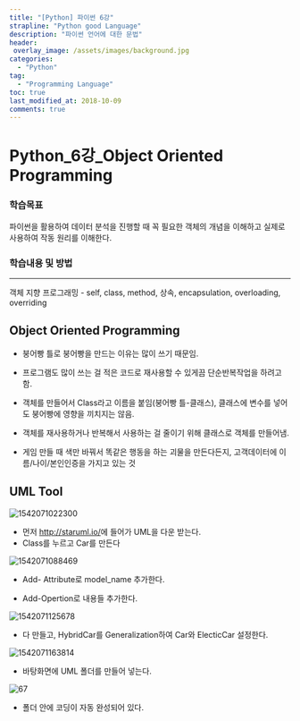 ```yaml
---
title: "[Python] 파이썬 6강"
strapline: "Python good Language"
description: "파이썬 언어에 대한 문법"
header:
 overlay_image: /assets/images/background.jpg
categories:
  - "Python"
tag:
  - "Programming Language"
toc: true
last_modified_at: 2018-10-09
comments: true
---
```






# Python_6강_Object Oriented Programming

### 학습목표

파이썬을 활용하여 데이터 분석을 진행할 때 꼭 필요한 객체의 개념을 이해하고 실제로 사용하여 작동 원리를 이해한다.



### 학습내용 및 방법

------

객체 지향 프로그래밍 - self, class, method, 상속, encapsulation, overloading, overriding



## Object Oriented Programming

- 붕어빵 틀로 붕어빵을 만드는 이유는 많이 쓰기 때문임.

- 프로그램도 많이 쓰는 걸 적은 코드로 재사용할 수 있게끔 단순반복작업을 하려고 함.

- 객체를 만들어서 Class라고 이름을 붙임(붕어빵 틀-클래스), 클래스에 변수를 넣어도 붕어빵에 영향을 끼치지는 않음.

- 객체를 재사용하거나 반복해서 사용하는 걸 줄이기 위해 클래스로 객체를 만들어냄.

- 게임 만들 때 색만 바꿔서 똑같은 행동을 하는 괴물을 만든다든지, 고객데이터에 이름/나이/본인인증을 가지고 있는 것





## UML Tool

![1542071022300](https://postfiles.pstatic.net/MjAxODExMTNfMjA5/MDAxNTQyMDg4OTA2MjY4.PGWXjRTEmBCGwRsiij6hQU7J1Ytw0co4msSZRdSI2s4g.01CiZnc40MWyQREcU_MoNzO1l7yc_X3TrK37EUVEI4og.JPEG.es0611/1542071022300.jpg?type=w9666)

- 먼저 <http://staruml.io/>에 들어가 UML을 다운 받는다.
- Class를 누르고 Car를 만든다



![1542071088469](https://postfiles.pstatic.net/MjAxODExMTNfMTky/MDAxNTQyMDg4OTA2NDAy.bZi-483DKaPR2M39kZYLwTcaOPHbT9EqK_7o_tQeurUg.o3pIevnjM03KaeE0qbKVSjudUiX3EgIhcx9Ajnkoap4g.JPEG.es0611/1542071088469.jpg?type=w966)

- Add- Attribute로 model_name 추가한다.

- Add-Opertion로 내용들 추가한다.



![1542071125678](https://postfiles.pstatic.net/MjAxODExMTNfMTIx/MDAxNTQyMDg4OTA2NjQx.nwP7PgXUJh5-gQ4EO5rrhTkTttgQSXBlCeRvrTrAufQg.7oxolQ3DSzd5n0CQcJ8qY46wOZ7D6TumSEZhJqYKKiQg.JPEG.es0611/1542071125678.jpg?type=w966)

- 다 만들고, HybridCar를 Generalization하여 Car와 ElecticCar 설정한다.



![1542071163814](https://postfiles.pstatic.net/MjAxODExMTNfMjA2/MDAxNTQyMDg4OTA2ODI0.2D9zGoHfcD4xpKffzEs7pOEze84SOaYgrxGRhSatdgwg.7Jlf0MXr26HS3j_mtE4PG0KGD4vXYARgdMKMMos8bHUg.JPEG.es0611/1542071163814.jpg?type=w966)

- 바탕화면에 UML 폴더를 만들어 넣는다.


![67](https://postfiles.pstatic.net/MjAxODExMTNfMjgx/MDAxNTQyMDkyMTE5NDkz.uR2ipqL2ovFOB5ZhAP8c0s7SEdF2NyYjutVyqckOr6gg.cHrc19R0S1bRHMdSd38znnQ1xxzdWxjoPVNVVmf3GF4g.JPEG.es0611/67.jpg?type=w966)

- 폴더 안에 코딩이 자동 완성되어 있다.
